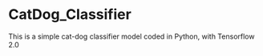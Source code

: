 # CatDog_Classifier

This is a simple cat-dog classifier model coded in Python, with Tensorflow 2.0
